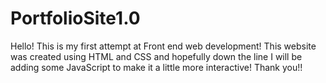 # PortfolioSite1.0
Hello! This is my first attempt at  Front end web development! This website was created using HTML and CSS and hopefully down the line I will be adding some JavaScript to make it a little more interactive! Thank you!!
